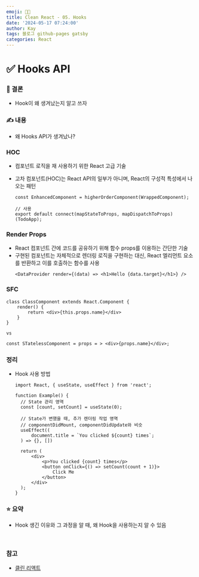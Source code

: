 ```yaml
---
emoji: 👨‍💻
title: Clean React - 05. Hooks
date: '2024-05-17 07:24:00'
author: Kay
tags: 블로그 github-pages gatsby
categories: React
---
```


# ✅ Hooks API

### 🌈 결론

- Hook이 왜 생겨났는지 알고 쓰자

### ✍️ 내용

- 왜 Hooks API가 생겨났나?

### HOC

- 컴포넌트 로직을 재 사용하기 위한 React 고급 기술
- 고차 컴포넌트(HOC)는 React API의 일부가 아니며, React의 구성적 특성에서 나오는 패턴

  ```tsx
  const EnhancedComponent = higherOrderComponent(WrappedComponent);

  // 사용
  export default connect(mapStateToProps, mapDispatchToProps)(TodoApp);
  ```

### Render Props

- React 컴포넌트 간에 코드를 공유하기 위해 함수 props를 이용하는 간단한 기술
- 구현된 컴포넌트는 자체적으로 렌더링 로직을 구현하는 대신, React 엘리먼트 요소를 반환하고 이를 호출하는 함수를 사용
  ```tsx
  <DataProvider render={(data) => <h1>Hello {data.target}</h1>} />
  ```

### SFC

```tsx
class ClassComponent extends React.Component {
	render() {
		return <div>{this.props.name}</div>
	}
}

vs

const STatelessComponent = props = > <div>{props.name}</div>;
```

### 정리

- Hook 사용 방법

  ```tsx
  import React, { useState, useEffect } from 'react';

  function Example() {
  	// State 관리 영역
  	const [count, setCount] = useState(0);

  	// State가 변했을 때, 추가 렌더링 작업 영역
  	// componentDidMount, componentDidUpdate와 비슷
  	useEffect((
  		document.title = `You clicked ${count} times`;
  	) => {}, [])

  	return (
  		<div>
  			<p>You clicked {count} times</p>
  			<button onClick={() => setCount(count + 1)}>
  				Click Me
  			</button>
  		</div>
  	);
  }
  ```

### ⭐️ 요약

- Hook 생긴 이유와 그 과정을 알 때, 왜 Hook을 사용하는지 알 수 있음

<br>

### 참고

- [클린 리액트](https://www.udemy.com/course/clean-code-react/learn/lecture/41573010#overview)

```toc

```
